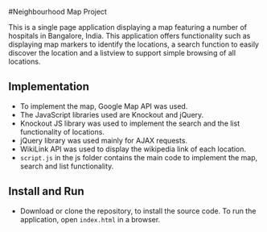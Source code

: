 #Neighbourhood Map Project

This is a single page application displaying a map featuring a number of hospitals in Bangalore, India. This application offers functionality such as displaying map markers to identify the locations, a search function to easily discover the location and a listview to support simple browsing of all locations.  

## Implementation

* To implement the map, Google Map API was used.  
* The JavaScript libraries used are Knockout and jQuery.  
* Knockout JS library was used to implement the search and the list functionality of locations.  
* jQuery library was used mainly for AJAX requests.  
* WikiLink API was used to display the wikipedia link of each location.  
* `script.js` in the js folder contains the main code to implement the map, search and list functionality.  

## Install and Run
* Download or clone the repository, to install the source code. To run the application, open `index.html` in a browser. 


